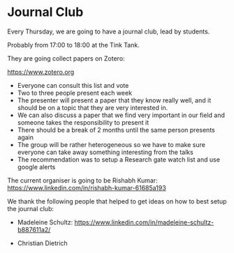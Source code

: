 # Journal Club

Every Thursday, we are going to have a journal club, lead by students.

Probably from 17:00 to 18:00 at the Tink Tank.

They are going collect papers on Zotero:

https://www.zotero.org

- Everyone can consult this list and vote
- Two to three people present each week
- The presenter will present a paper that they know really well, and it should be on a topic that they are very interested in.
- We can also discuss a paper that we find very important in our field and someone takes the responsibility to present it
- There should be a break of 2 months until the same person presents again
- The group will be rather heterogeneous so we have to make sure everyone can take away something interesting from the talks
- The recommendation was to setup a Research gate watch list and use google alerts

The current organiser is going to be Rishabh Kumar: https://www.linkedin.com/in/rishabh-kumar-61685a193

We thank the following people that helped to get ideas on how to best setup the journal club:

- Madeleine Schultz: https://www.linkedin.com/in/madeleine-schultz-b887611a2/

- Christian Dietrich
